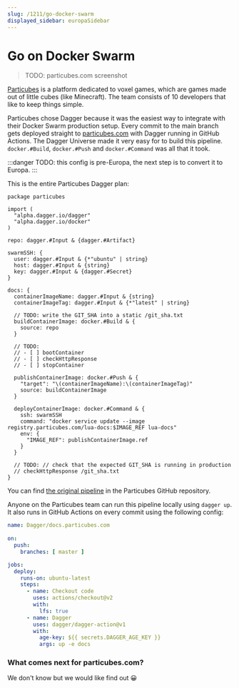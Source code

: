```yaml
---
slug: /1211/go-docker-swarm
displayed_sidebar: europaSidebar
---
```


# Go on Docker Swarm

> TODO: particubes.com screenshot

[Particubes](https://particubes.com) is a platform dedicated to voxel games, which are games made out of little cubes (like Minecraft).
The team consists of 10 developers that like to keep things simple.

Particubes chose Dagger because it was the easiest way to integrate with their Docker Swarm production setup.
Every commit to the main branch gets deployed straight to [particubes.com](https://particubes.com) with Dagger running in GitHub Actions.
The Dagger Universe made it very easy for to build this pipeline.
`docker.#Build`, `docker.#Push` and `docker.#Command` was all that it took.

:::danger
TODO: this config is pre-Europa, the next step is to convert it to Europa.
:::

This is the entire Particubes Dagger plan:

```cue
package particubes

import (
  "alpha.dagger.io/dagger"
  "alpha.dagger.io/docker"
)

repo: dagger.#Input & {dagger.#Artifact}

swarmSSH: {
  user: dagger.#Input & {*"ubuntu" | string}
  host: dagger.#Input & {string}
  key: dagger.#Input & {dagger.#Secret}
}

docs: {
  containerImageName: dagger.#Input & {string}
  containerImageTag: dagger.#Input & {*"latest" | string}

  // TODO: write the GIT_SHA into a static /git_sha.txt
  buildContainerImage: docker.#Build & {
    source: repo
  }

  // TODO:
  // - [ ] bootContainer
  // - [ ] checkHttpResponse
  // - [ ] stopContainer

  publishContainerImage: docker.#Push & {
    "target": "\(containerImageName):\(containerImageTag)"
    source: buildContainerImage
  }

  deployContainerImage: docker.#Command & {
    ssh: swarmSSH
    command: "docker service update --image registry.particubes.com/lua-docs:$IMAGE_REF lua-docs"
    env: {
      "IMAGE_REF": publishContainerImage.ref
    }
  }

  // TODO: // check that the expected GIT_SHA is running in production
  // checkHttpResponse /git_sha.txt
}
```

You can find [the original pipeline](https://github.com/voxowl/particubes/blob/b698777465c02462296de37087dd3c341c29df92/lua-docs/docs.cue) in the Particubes GitHub repository.

Anyone on the Particubes team can run this pipeline locally using `dagger up`.
It also runs in GitHub Actions on every commit using the following config:

```yaml
name: Dagger/docs.particubes.com
  
on:
  push:
    branches: [ master ]

jobs:
  deploy:
    runs-on: ubuntu-latest
    steps:
      - name: Checkout code
        uses: actions/checkout@v2
        with:
          lfs: true
      - name: Dagger
        uses: dagger/dagger-action@v1
        with:
          age-key: ${{ secrets.DAGGER_AGE_KEY }}
          args: up -e docs
```

### What comes next for particubes.com?

We don't know but we would like find out 😀
